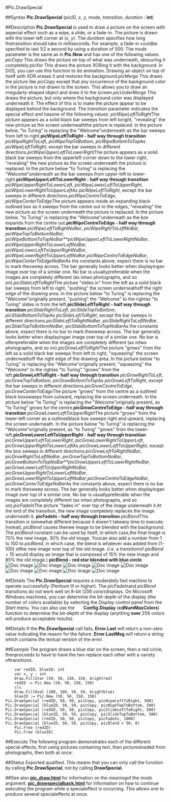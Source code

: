 
#Pic.DrawSpecial

##Syntax
**Pic.DrawSpecial** (*picID*, *x*, *y*, *mode*, *transition*, *duration*  : **int**)

##Description
**Pic.DrawSpecial** is used to draw a picture on the screen with aspecial effect such as a wipe, a slide, or a fade-in. The picture is drawn with the lower left corner at (*x*, *y*). The *duration* specifies how long thetransition should take in milliseconds.  For example, a fade-in couldbe specified to last 1/2 a second by using a duration of 500.
The *mode* parameter is the same as in **Pic.New** and has one of the following values:
*picCopy* This draws the picture on top of what was underneath, obscuring it completely.*picXor* This draws the picture XORing it with the background. In DOS, you can use this function to do animation. Drawing an object on top of itself with XOR erases it and restores the background.*picMerge* This draws the picture like *picCopy* except that any occurrence of the background color in the picture is not drawn to the screen. This allows you to draw an irregularly-shaped object and draw it to the screen.*picUnderMerge* This draws the picture, but only where the background color was displayed underneath it. The effect of this is to make the picture appear to be displayed behind the background.
The *transition* parameter indicates the special effect and hasone of the following values:
*picWipeLeftToRight*The picture appears as a solid black bar sweeps from left toright, "revealing" the new picture as the screen underneaththe picture is replaced.
In the picture below, "to Turing" is replacing the "Welcome"underneath as the bar sweeps from left to right.**picWipeLeftToRight - half way through transition**
*picWipeRightToLeft*, *picWipeTopToBottom*, *picWipeBottomToTop*As *picWipeLeftToRight*, except the bar sweeps in different directions.*picWipeUpperLeftToLowerRight*The picture appears as a solid black bar sweeps from the upperleft corner down to the lower right, "revealing" the new picture as the screen underneath the picture is replaced.
In the picture below "to Turing" is replacing the "Welcome"underneath as the bar sweeps from upper-left to lower-right.**picWipeUpperLeftToLowerRight - half way through transition**
*picWipeUpperRightToLowerLeft*, *picWipeLowerLeftToUpperRight*, *picWipeLowerRightToUpperLeft*As *picWipeLeftToRight*, except the bar sweeps in different directions.*picWipeCentreToEdge*, *picWipeCenterToEdge*The picture appears inside an expanding black outlined box as it sweeps from the centre out to the edges, "revealing" the new picture as the screen underneath the picture is replaced.
In the picture below, "to Turing" is replacing the "Welcome"underneath as the box expands from the centre out.**picWipeCentreToEdge - half way through transition**
*picWipeLeftToRightNoBar*, *picWipeRightToLeftNoBar*, *picWipeTopToBottomNoBar*, *picWipeBottomToTopNoBar**picWipeUpperLeftToLowerRightNoBar*, *picWipeUpperRightToLowerLeftNoBar*, *picWipeLowerLeftToUpperRightNoBar*, *picWipeLowerRightToUpperLeftNoBar*,*picWipeCentreToEdgeNoBar*, *picWipeCenterToEdgeNoBar*As the constants above, expect there is no bar to mark thesweep across. The bar generally looks better when displayingan image over top of a similar one. No bar is usuallypreferable when the images are completely different (as intwo photographs, and so on).*picSlideLeftToRight*The picture "slides in" from the left as a solid black bar sweeps from left to right, "pushing" the screen underneathoff the right edge of the drawing area.
In the picture below "to Turing" is replacing the "Welcome"originally present, "pushing" the "Welcome" to the rightas "to Turing" slides in from the left.**picSlideLeftToRight - half way through transition**
*picSlideRightToLeft*, *picSlideTopToBottom*, *picSlideBottomToTop*As *picSlideLeftToRight*, except the bar sweeps in different directions.*picSlideLeftToRightNoBar*, *picSlideRightToLeftNoBar*, *picSlideTopToBottomNoBar*, *picSlideBottomToTopNoBar*As the constants above, expect there is no bar to mark thesweep across. The bar generally looks better when displayingan image over top of a similar one. No bar is oftenpreferable when the images are completely different (as intwo photographs, and so on).*picGrowLeftToRight*The picture "grows" from the left as a solid black bar sweeps from left to right, "squeezing" the screen underneathoff the right edge of the drawing area.
In the picture below "to Turing" is replacing the "Welcome"originally present, "squeezing" the "Welcome" to the rightas "to Turing" "grows" from the left.**picGrowLeftToRight - half way through transition**
*picGrowRightToLeft*, *picGrowTopToBottom*, *picGrowBottomToTop*As *picGrowLeftToRight*, except the bar sweeps in different directions.*picGrowCentreToEdge*, *picGrowCenterToEdge*The picture "grows" from the centre as a outlined black boxsweeps from outward, replacing the screen underneath.
In the picture below "to Turing" is replacing the "Welcome"originally present, as "to Turing" grows for the centre.**picGrowCentreToEdge - half way through transition**
*picGrowLowerLeftToUpperRight*The picture "grows" from the lower-left corner as a outlinedblack box sweeps right and upward, replacing the screen underneath.
In the picture below "to Turing" is replacing the "Welcome"originally present, as "to Turing" "grows" from the lower-left.**picGrowLowerLeftToUpperRight - half way through transition**
*picGrowUpperLeftToLowerRight*, *picGrowLowerRightToUpperLeft*, *picGrowUpperRightToLowerLeft*As *picGrowLowerLeftToUpperRight*, except the box sweeps in different directions.*picGrowLeftToRightNoBar*, *picGrowRightToLeftNoBar*, *picGrowTopToBottomNoBar*, *picGrowBottomToTopNoBar**picGrowUpperLeftToLowerRightNoBar*, *picGrowLowerLeftToUpperRightNoBar*, *picGrowUpperRightToLowerLeftNoBar*, *picGrowLowerRightToUpperLeftNoBar*,*picGrowCentreToEdgeNoBar*, *picGrowCenterToEdgeNoBar*As the constants above, expect there is no bar to mark thesweep across. The bar generally looks better when displayingan image over top of a similar one. No bar is usuallypreferable when the images are completely different (as intwo photographs, and so on).*picFadeIn*The picture "fades in" over top of the image underneath it.At the end of the transition, the new image completely replaces the image underneath it.
**picFadeIn - half way through transition**
*picBlend*This transition is somewhat different because it doesn't takeany time to execute.  Instead, *picBlend* causes thenew image to be blended with the background.  The *picBlend* constant can be used by itself, in which case,the final image is 70% the new image, 30% the old image.  Youcan also add a number from 1 to 100 to *picBlend*, in which case, the blend is whatever was added from (1-100) ofthe new image over top of the old image.  (i.e. a transitionof *picBlend* + 15 would display an image that is composed of 15% the new image and 85% the old image.)
**picBlend - red star blended with blue circle**
![Doc image](pic_drawspecial01.gif)
![Doc image](pic_drawspecial05.gif)
![Doc image](pic_drawspecial06.gif)
![Doc image](pic_drawspecial02.gif)
![Doc image](pic_drawspecial07.gif)
![Doc image](pic_drawspecial08.gif)
![Doc image](pic_drawspecial09.gif)
![Doc image](pic_drawspecial03.gif)
![Doc image](pic_drawspecial04.gif)

##Details
The **Pic.DrawSpecial** requires a moderately fast machine to operate successfully (Pentium III or higher). The *picFadeIn*and *picBlend* transitions do not work well on 8-bit (256 color)displays.  On Microsoft Windows machines, you can determine the bit-depth of the display (the number of colors available) by selecting the *Display* control panel from the *Start* menu.  You can also use the
      **Config.Display** (**cdNumMaxColors**)
function to determine the bit-depth of the display (anything **over** 256 colors will produce acceptable results).

##Details
If the **Pic.DrawSpecial** call fails, **Error.Last** will return a non-zero value indicating the reason for the failure. **Error.LastMsg** will return a string which contains the textual version of the error.

##Example
The program draws a blue star on the screen, then a red circle, thenproceeds to have to have the two replace each other with a variety oftransitions.

        var redID, blueID: int
        var x, y : int
        Draw.FillStar (50, 50, 150, 150, brightred)
        redID := Pic.New (50, 50, 150, 150)
        cls
        Draw.FillOval (100, 100, 50, 50, brightblue)
        blueID := Pic.New (50, 50, 150, 150)
	Pic.DrawSpecial (redID, 50, 50, picCopy, picWipeLeftToRight, 500)
	Pic.DrawSpecial (blueID, 50, 50, picCopy, picWipeTopToBottom, 500)
	Pic.DrawSpecial (redID, 50, 50, picCopy, picSlideLeftToRight, 500)
	Pic.DrawSpecial (blueID, 50, 50, picCopy, picSlideTopToBottom, 500)
	Pic.DrawSpecial (redID, 50, 50, picCopy, picFadeIn, 1000)
	Pic.DrawSpecial (blueID, 50, 50, picCopy, picBlend + 50, 0)
        Pic.Free (redID)
        Pic.Free (blueID)
##Execute
The following program demonstrates each of the different special effects, first using pictures containing text, then picturesloaded from photographs, then both at once.

##Status
Exported qualified.
This means that you can only call the function by calling **Pic.DrawSpecial**, not by calling **DrawSpecial**.

##See also
**[pic_draw.html](Pic.Draw)** for information on the meaningof the *mode* argument.
**[pic_drawspecialback.html](Pic.DrawSpecialBack)** for information on how to continue executing the program while a specialeffect is occurring.  This allows one to produce several specialeffects at once.
